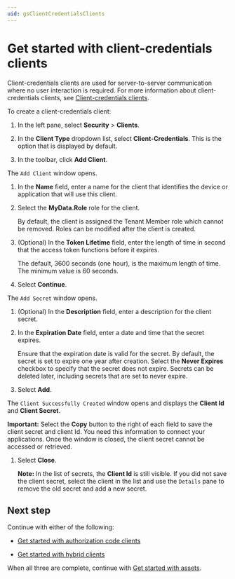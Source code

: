 ```yaml
---
uid: gsClientCredentialsClients
---
```


# Get started with client-credentials clients

Client-credentials clients are used for server-to-server communication where no user interaction is required. For more information about client-credentials clients, see [Client-credentials clients](xref:ccClients#client-credentials-client).

To create a client-credentials client:

1. In the left pane, select **Security** > **Clients**.

1. In the **Client Type** dropdown list, select **Client-Credentials**. This is the option that is displayed by default.

1. In the toolbar, click **Add Client**.

  The `Add Client` window opens.

1. In the **Name** field, enter a name for the client that identifies the device or application that will use this client.

1. Select the **MyData.Role** role for the client.
   
   By default, the client is assigned the Tenant Member role which cannot be removed. Roles can be modified after the client is created.

1. (Optional) In the **Token Lifetime** field, enter the length of time in second that the access token functions before it expires.
   
   The default, 3600 seconds (one hour), is the maximum length of time. The minimum value is 60 seconds.

1. Select **Continue**.

  The `Add Secret` window opens.

1. (Optional) In the **Description** field, enter a description for the client secret.

1. In the **Expiration Date** field, enter a date and time that the secret expires.

   Ensure that the expiration date is valid for the secret. By default, the secret is set to expire one year after creation. Select the **Never Expires** checkbox to specify that the secret does not expire. Secrets can be deleted later, including secrets that are set to never expire.

1. Select **Add**.

  The `Client Successfully Created` window opens and displays the **Client Id** and **Client Secret**.
    
   **Important:** Select the **Copy** button to the right of each field to save the client secret and client Id. You need this information to connect your applications. Once the window is closed, the client secret cannot be accessed or retrieved.
    
1. Select **Close**.  

   **Note:** In the list of secrets, the **Client Id** is still visible. If you did not save the client secret, select the client in the list and use the `Details` pane to remove the old secret and add a new secret.

## Next step

Continue with either of the following:

- [Get started with authorization code clients](xref:gsAuthorizationCodeClients)

- [Get started with hybrid clients](xref:gsHybridClients)

When all three are complete, continue with [Get started with assets](xref:gsAssets).
